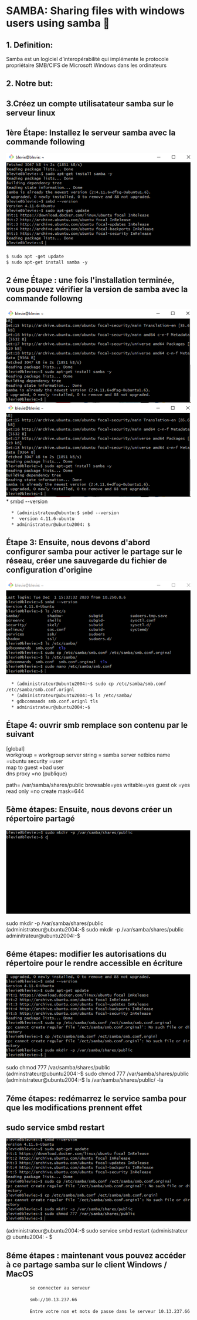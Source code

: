 
# SAMBA: Sharing files with windows users using samba  :lion:


## 1.	Definition: 

Samba est un logiciel d’interopérabilité qui implémente le protocole propriétaire SMB/CIFS de Microsoft Windows dans les ordinateurs 



## 2. Notre but:



## 3.Créez un compte utilisatateur samba sur le serveur linux


   
   
## 1ère Étape: Installez le serveur samba avec la commande following
![image](IMAGES/samba1.PNG)

```
$ sudo apt -get update
$ sudo apt-get install samba -y
```
   
   
## 2 éme Étape : une fois l'installation terminée, vous pouvez vérifier la version de samba avec la commande followng
   ![image](IMAGES/samba2.PNG)    
    ![image](IMAGES/samba2.PNG)     
      *  smbd --version
 
      * (administrateuu@ubuntu:$ smbd --version
      *  version 4.11.6-ubuntu
      * administrateur@ubuntu2004: $
 
## Étape 3: Ensuite, nous devons d'abord configurer samba pour activer le partage sur le réseau, créer une sauvegarde du fichier de configuration d'origine
 
   ![image](IMAGES/SAMBA3B.PNG) 
   
      * (administrateur@ubuntu2004:~$ sudo cp /etc/samba/smb.conf /etc/samba/smb.conf.orignl
      * (administrateur@ubuntu2004:~$ ls /etc/samba/
      * gdbcommands smb.conf.orignl tls
      * administrateur@ubuntu2004:~$
 


## Étape 4: ouvrir smb remplace son contenu par le suivant

[global]  
workgroup = workgroup
server string = samba server
netbios name =ubuntu
security =user  
map to guest =bad user  
dns proxy =no
(publique)
  
path= /var/samba/shares/public
browsable=yes
writable=yes
guest ok =yes
read only =no
create mask=644


## 5ème étapes: Ensuite, nous devons créer un répertoire partagé


![image](IMAGES/samba5.PNG)

 sudo mkdir -p /var/samba/shares/public  
 (administrateur@ubuntu2004:-$ sudo mkdir -p /var/samba/shares/public  
 adminitrateur@ubuntu2004:-$  

 
 
 
 
## 6éme étapes: modifier les autorisations du répertoire pour le rendre accessible en écriture


![image](IMAGES/samba6.PNG)


 sudo chmod 777 /var/samba/shares/public  
 (adminstrateur@ubuntu2004:-$ sudo chmod 777 /var/samba/shares/public  
 (administrateur@ubuntu2004:-$ ls /var/samba/shares/public/ -la  
       
       
## 7éme étapes: redémarrez le service samba pour que les modifications prennent effet
  ## sudo service smbd restart
  
  
![image](IMAGES/samba7.PNG)  
  
  (administrateur@ubuntu2004:-$ sudo service smbd restart
  (administrateur @ ubuntu2004: - $ 
  
 
## 8éme étapes : maintenant vous pouvez accéder à ce partage samba sur le client Windows / MacOS
  
             se connecter au serveur 
             
             smb://10.13.237.66
            
             Entre votre nom et mots de passe dans le serveur 10.13.237.66







 

